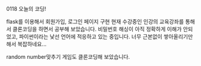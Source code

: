 0118 오늘의 코딩!

flask를 이용해서 회원가입, 로그인 페이지 구현 
현재 수강중인 인강의 교육강좌를 통해서 클론코딩을 하면서 공부해 보았습니다. 
비밀번호 해싱이 아직 정확하게 이해가 안되었고,
파이썬이라는 낯선 언어에 적응하고 있는 중입니다. 너무 근본없이 쌓아올리기만해서 복잡하네요...

random number맞추기 게임도 클론코딩해 보았습니다. 

